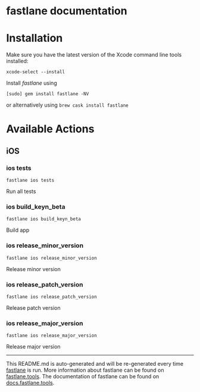 fastlane documentation
================
# Installation

Make sure you have the latest version of the Xcode command line tools installed:

```
xcode-select --install
```

Install _fastlane_ using
```
[sudo] gem install fastlane -NV
```
or alternatively using `brew cask install fastlane`

# Available Actions
## iOS
### ios tests
```
fastlane ios tests
```
Run all tests
### ios build_keyn_beta
```
fastlane ios build_keyn_beta
```
Build app
### ios release_minor_version
```
fastlane ios release_minor_version
```
Release minor version
### ios release_patch_version
```
fastlane ios release_patch_version
```
Release patch version
### ios release_major_version
```
fastlane ios release_major_version
```
Release major version

----

This README.md is auto-generated and will be re-generated every time [fastlane](https://fastlane.tools) is run.
More information about fastlane can be found on [fastlane.tools](https://fastlane.tools).
The documentation of fastlane can be found on [docs.fastlane.tools](https://docs.fastlane.tools).
